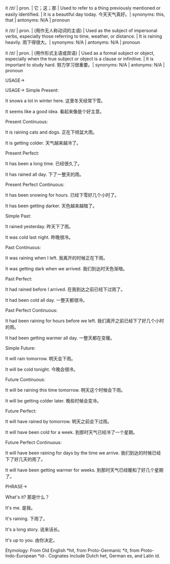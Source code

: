 it /ɪt/ | pron. | 它；这；那 | Used to refer to a thing previously mentioned or easily identified. |  It is a beautiful day today. 今天天气真好。| synonyms: this, that | antonyms: N/A | pronoun


it /ɪt/ | pron. |  (用作无人称动词的主语) | Used as the subject of impersonal verbs, especially those referring to time, weather, or distance. | It is raining heavily. 雨下得很大。| synonyms: N/A | antonyms: N/A | pronoun


it /ɪt/ | pron. | (用作形式主语或宾语)  | Used as a formal subject or object, especially when the true subject or object is a clause or infinitive. | It is important to study hard.  努力学习很重要。| synonyms: N/A | antonyms: N/A | pronoun




USAGE->

USAGE->
Simple Present:

It snows a lot in winter here.  这里冬天经常下雪。

It seems like a good idea. 看起来像是个好主意。


Present Continuous:

It is raining cats and dogs.  正在下倾盆大雨。

It is getting colder. 天气越来越冷了。


Present Perfect:

It has been a long time.  已经很久了。

It has rained all day.  下了一整天的雨。


Present Perfect Continuous:

It has been snowing for hours. 已经下雪好几个小时了。

It has been getting darker. 天色越来越暗了。


Simple Past:

It rained yesterday. 昨天下了雨。

It was cold last night. 昨晚很冷。


Past Continuous:

It was raining when I left. 我离开的时候正在下雨。

It was getting dark when we arrived. 我们到达时天色渐暗。



Past Perfect:

It had rained before I arrived.  在我到达之前已经下过雨了。

It had been cold all day.  一整天都很冷。


Past Perfect Continuous:

It had been raining for hours before we left. 我们离开之前已经下了好几个小时的雨。

It had been getting warmer all day.  一整天都在变暖。



Simple Future:

It will rain tomorrow. 明天会下雨。

It will be cold tonight. 今晚会很冷。



Future Continuous:

It will be raining this time tomorrow.  明天这个时候会下雨。

It will be getting colder later.  晚些时候会变冷。


Future Perfect:

It will have rained by tomorrow. 明天之前会下过雨。

It will have been cold for a week.  到那时天气已经冷了一个星期。



Future Perfect Continuous:

It will have been raining for days by the time we arrive. 我们到达的时候已经下了好几天的雨了。

It will have been getting warmer for weeks.  到那时天气已经暖和了好几个星期了。



PHRASE->

What's it?  那是什么？

It's me. 是我。

It's raining. 下雨了。

It's a long story. 说来话长。

It's up to you. 由你决定。


Etymology: From Old English *hit, from Proto-Germanic *it, from Proto-Indo-European *id-.  Cognates include Dutch het, German es, and Latin id.
